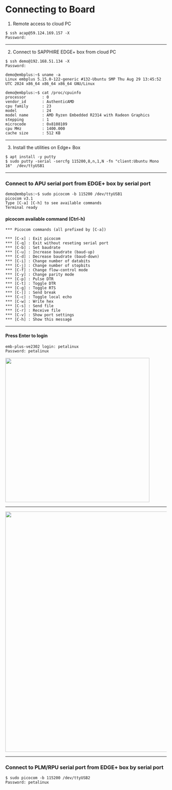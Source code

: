 # Connecting to Board

1. Remote access to cloud PC
```
$ ssh acap@59.124.169.157 -X
Password:
```

---
2. Connect to SAPPHIRE EDGE+ box from cloud PC
```
$ ssh demo@192.168.51.134 -X
Password:
```
```
demo@embplus:~$ uname -a
Linux embplus 5.15.0-122-generic #132-Ubuntu SMP Thu Aug 29 13:45:52 UTC 2024 x86_64 x86_64 x86_64 GNU/Linux
```
```
demo@embplus:~$ cat /proc/cpuinfo
processor       : 0
vendor_id       : AuthenticAMD
cpu family      : 23
model           : 24
model name      : AMD Ryzen Embedded R2314 with Radeon Graphics
stepping        : 1
microcode       : 0x8108109
cpu MHz         : 1400.000
cache size      : 512 KB

```

---
3. Install the utilities on Edge+ Box
```
$ apt install -y putty
$ sudo putty -serial -sercfg 115200,8,n,1,N -fn "client:Ubuntu Mono 16"  /dev/ttyUSB1
```



---
### Connect to APU serial port from EDGE+ box by serial port

 
```
demo@embplus:~$ sudo picocom -b 115200 /dev/ttyUSB1
picocom v3.1
Type [C-a] [C-h] to see available commands
Terminal ready
```

#### picocom available command (Ctrl-h)
```
*** Picocom commands (all prefixed by [C-a])

*** [C-x] : Exit picocom
*** [C-q] : Exit without reseting serial port
*** [C-b] : Set baudrate
*** [C-u] : Increase baudrate (baud-up)
*** [C-d] : Decrease baudrate (baud-down)
*** [C-i] : Change number of databits
*** [C-j] : Change number of stopbits
*** [C-f] : Change flow-control mode
*** [C-y] : Change parity mode
*** [C-p] : Pulse DTR
*** [C-t] : Toggle DTR
*** [C-g] : Toggle RTS
*** [C-|] : Send break
*** [C-c] : Toggle local echo
*** [C-w] : Write hex
*** [C-s] : Send file
*** [C-r] : Receive file
*** [C-v] : Show port settings
*** [C-h] : Show this message

```

---
#### Press Enter to login 
```
emb-plus-ve2302 login: petalinux
Password: petalinux
```

<img src="https://github.com/user-attachments/assets/7ce9862e-0bb4-46db-a9cf-f04fc20601cd" width=450>

---

<img src="https://github.com/user-attachments/assets/696df224-bb72-4b31-ac55-87db3eb2217b" width=750>
 
 

---
### Connect to PLM/RPU serial port from EDGE+ box by serial port

```
$ sudo picocom -b 115200 /dev/ttyUSB2
Password: petalinux
```

